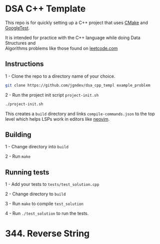 # DSA C++ Template

This repo is for quickly setting up a C++ project that uses [CMake](https://cmake.org) and [GoogleTest](https://google.github.io/googletest/).  

It is intended for practice with the C++ language while doing Data Structures and  
Algorithms problems like those found on [leetcode.com](https://leetcode.com)

## Instructions

1 - Clone the repo to a directory name of your choice.

```bash
git clone https://github.com/jgndev/dsa_cpp_templ example_problem
```

2 - Run the project init script `project-init.sh`

```bash
./project-init.sh
```

This creates a `build` directory and links `compile-commands.json` to the top level which
helps LSPs work in editors like [neovim](https://neovim.io).

## Building

1 - Change directory into `build`

2 - Run `make`


## Running tests

1 - Add your tests to `tests/test_solution.cpp`

2 - Change directory to `build`

3 - Run `make` to compile `test_solution`

4 - Run `./test_solution` to run the tests.
# 344. Reverse String
